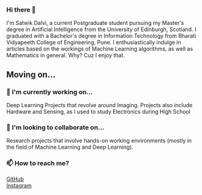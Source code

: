 ### Hi there 👋
 I'm Satwik Dalvi, a current Postgraduate student pursuing my Master's degree in Artificial Intelligence from the University of Edinburgh, Scotland. I graduated with a Bachelor's degree in Information Technology from Bharati Vidyapeeth College of Engineering, Pune. 
 I enthusiastically indulge in articles based on the workings of Machine Learning algorithms, as well as Mathematics in general. Why? Cuz I enjoy that.
 
 ## Moving on...
 ### 🔭 I'm currently working on...
 Deep Learning Projects that revolve around Imaging.
 Projects also include Hardware and Sensing, as I used to study Electronics during High School
 
 ###  👯 I'm looking to collaborate on...
 Research projects that involve hands-on working environments (mostly in the field of Machine Learning and Deep Learning).
 
 ### 📫 How to reach me?
 [GitHub](https://github.com/7wikd/) <br />
 [Instagram](https://www.instagram.com/7wikd/)
 
 <!--
 ## My Github Repo Stats 📈

<img align="left" src="https://github-readme-stats.vercel.app/api/?username=7wikd&show_icons=true&title_color=73ffbb&icon_color=73ffbb&text_color=73ffbb&bg_color=151515&count_private=true&hide_title=true" />

<img align="left" src="https://github-readme-stats.vercel.app/api/top-langs/?username=7wikd&show_icons=true&title_color=73ffbb&icon_color=73ffbb&text_color=fff&bg_color=151515&count_private=true&layout=compact" />

**7wikd/7wikd** is a ✨ _special_ ✨ repository because its `README.md` (this file) appears on your GitHub profile.

Here are some ideas to get you started:

- 🔭 I’m currently working on ...
- 🌱 I’m currently learning ...
- 👯 I’m looking to collaborate on ...
- 🤔 I’m looking for help with ...
- 💬 Ask me about ...
- 📫 How to reach me: ...
- 😄 Pronouns: ...
- ⚡ Fun fact: ...
-->
